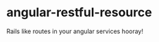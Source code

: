 angular-restful-resource
========================

Rails like routes in your angular services hooray!
